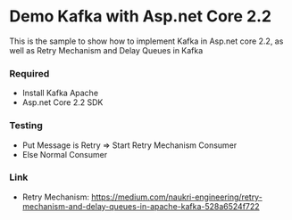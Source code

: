# Demo Kafka with Asp.net Core 2.2

This is the sample to show how to implement Kafka in Asp.net core 2.2, as well as Retry Mechanism and Delay Queues in Kafka

### Required

 - Install Kafka Apache
 - Asp.net Core 2.2 SDK
  
### Testing

 - Put Message is Retry => Start Retry Mechanism Consumer
 - Else Normal Consumer

### Link

 - Retry Mechanism: https://medium.com/naukri-engineering/retry-mechanism-and-delay-queues-in-apache-kafka-528a6524f722
